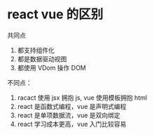 # react vue 的区别

共同点

1. 都支持组件化
2. 都是数据驱动视图
3. 都使用 VDom 操作 DOM

不同点：

1. racact 使用 jsx 拥抱 js, vue 使用模板拥抱 html
2. react 是函数式编程，vue 是声明式编程
3. react 是单项数据流，vue 是双向绑定
4. react 学习成本更高，vue 入门比较容易

